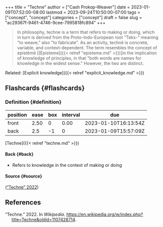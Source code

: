 +++
title = "Techne"
author = ["Cash Prokop-Weaver"]
date = 2023-01-09T07:52:00-08:00
lastmod = 2023-09-24T10:50:00-07:00
tags = ["concept", "concept"]
categories = ["concept"]
draft = false
slug = "ac29367f-9461-4746-9cee-7995818fc894"
+++

> In philosophy, techne is a term that refers to making or doing, which in turn is derived from the Proto-Indo-European root "Teks-" meaning "to weave," also "to fabricate". As an activity, technē is concrete, variable, and context-dependent. The term resembles the concept of epistēmē [[Episteme]({{< relref "episteme.md" >}})]in the implication of knowledge of principles, in that "both words are names for knowledge in the widest sense." However, the two are distinct.

Related: [Explicit knowledge]({{< relref "explicit_knowledge.md" >}})


## Flashcards {#flashcards}


### Definition {#definition}

| position | ease | box | interval | due                  |
|----------|------|-----|----------|----------------------|
| front    | 2.50 | 0   | 0.00     | 2023-01-10T16:13:54Z |
| back     | 2.5  | -1  | 0        | 2023-01-09T15:57:09Z |

[Techne]({{< relref "techne.md" >}})


#### Back {#back}

-   Refers to knowledge in the context of making or doing


#### Source {#source}

(<a href="#citeproc_bib_item_1">“Techne” 2022</a>)

## References

<style>.csl-entry{text-indent: -1.5em; margin-left: 1.5em;}</style><div class="csl-bib-body">
  <div class="csl-entry"><a id="citeproc_bib_item_1"></a>“Techne.” 2022. In <i>Wikipedia</i>. <a href="https://en.wikipedia.org/w/index.php?title=Techne&oldid=1107428714">https://en.wikipedia.org/w/index.php?title=Techne&#38;oldid=1107428714</a>.</div>
</div>
